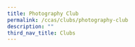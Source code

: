 ```yaml
---
title: Photography Club
permalink: /ccas/clubs/photography-club
description: ""
third_nav_title: Clubs
---
```

